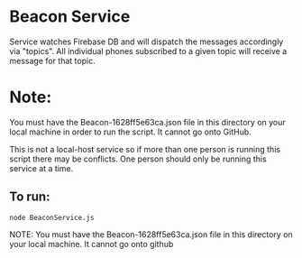 # Beacon Service

Service watches Firebase DB and will dispatch the messages accordingly via "topics".
All individual phones subscribed to a given topic will receive a message for that topic.  

# Note: 
You must have the Beacon-1628ff5e63ca.json file in this directory on your local machine in order to run the script. It cannot go onto GitHub.

This is not a local-host service so if more than one person is running this script there may be conflicts. One person should only be running this service at a time.

## To run:
```node BeaconService.js```


NOTE: You must have the Beacon-1628ff5e63ca.json file in this directory on your local machine. It cannot go onto github 
